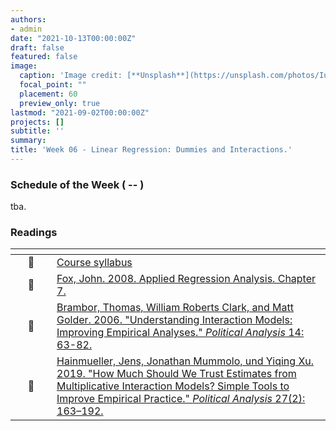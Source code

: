 ```yaml
---
authors:
- admin
date: "2021-10-13T00:00:00Z"
draft: false
featured: false
image:
  caption: 'Image credit: [**Unsplash**](https://unsplash.com/photos/IuLgi9PWETU)'
  focal_point: ""
  placement: 60
  preview_only: true
lastmod: "2021-09-02T00:00:00Z"
projects: []
subtitle: ''
summary: 
title: 'Week 06 - Linear Regression: Dummies and Interactions.'
---
```


### Schedule of the Week ( -- )

tba.

### Readings

| <div style="width:50px"></div>  | <div style="width:420px"></div>  |  <div style="width:200px"></div> |
|:---:|:---|:---:|
| :page_facing_up: | [Course syllabus]() | **Required** | 
| :open_book: | [Fox, John. 2008. Applied Regression Analysis. Chapter 7.]() | **Required** |
| :page_facing_up: | [Brambor, Thomas, William Roberts Clark, and Matt Golder. 2006. "Understanding Interaction Models: Improving Empirical Analyses." *Political Analysis* 14: 63-82.]() | **Required** |
| :page_facing_up: | [Hainmueller, Jens, Jonathan Mummolo, und Yiqing Xu. 2019. "How Much Should We Trust Estimates from Multiplicative Interaction Models? Simple Tools to Improve Empirical Practice." *Political Analysis* 27(2): 163–192.]() | **Required** |



